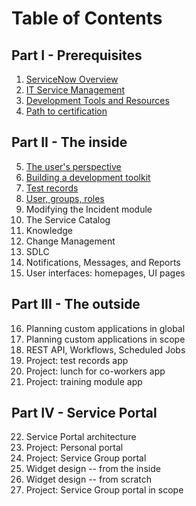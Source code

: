# Table of Contents

## Part I - Prerequisites

1. [ServiceNow Overview](ch01.md)
2. [IT Service Management](ch02.md)
3. [Development Tools and Resources](ch03.md)
4. [Path to certification](ch04.md)

## Part II - The inside 

5. [The user's perspective](ch05.md)
6. [Building a development toolkit](ch06.md)
7. [Test records](ch07.md)
8. [User, groups, roles](ch08.md)
9. Modifying the Incident module
10. The Service Catalog
11. Knowledge
12. Change Management
13. SDLC
14. Notifications, Messages, and Reports
15. User interfaces: homepages, UI pages

## Part III - The outside

16. Planning custom applications in global
17. Planning custom applications in scope
18. REST API, Workflows, Scheduled Jobs
19. Project: test records app
20. Project: lunch for co-workers app
21. Project: training module app

## Part IV - Service Portal

22. Service Portal architecture
23. Project: Personal portal
24. Project: Service Group portal
25. Widget design -- from the inside
26. Widget design -- from scratch
27. Project: Service Group portal in scope


